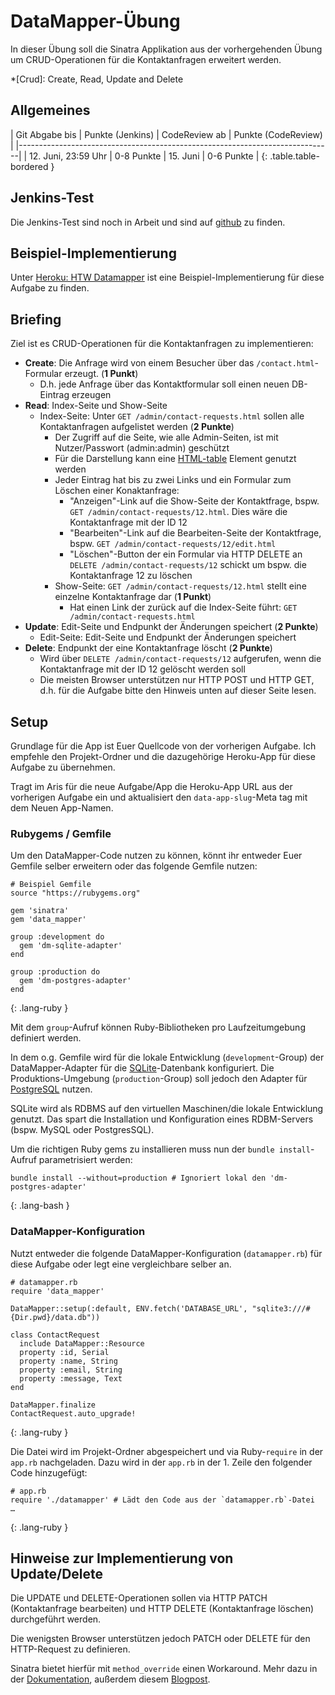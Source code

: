 # DataMapper-Übung

In dieser Übung soll die Sinatra Applikation aus der vorhergehenden Übung um CRUD-Operationen
für die Kontaktanfragen erweitert werden.

*[Crud]: Create, Read, Update and Delete


## Allgemeines

| Git Abgabe bis      | Punkte (Jenkins) | CodeReview ab | Punkte (CodeReview) |
|------------------------------------------------------------------------------|
| 12. Juni, 23:59 Uhr | 0-8 Punkte       | 15. Juni      | 0-6 Punkte          |
{: .table.table-bordered }


## Jenkins-Test

Die Jenkins-Test sind noch in Arbeit und sind auf [github](https://github.com/HTW-Webtech/ai-webtech-functional-tests/blob/master/spec/exercises/datamapper_spec.rb)
zu finden.


## Beispiel-Implementierung

Unter [Heroku: HTW Datamapper](https://htw-datamapper-hello-world.herokuapp.com/) ist eine
Beispiel-Implementierung für diese Aufgabe zu finden.


## Briefing

Ziel ist es CRUD-Operationen für die Kontaktanfragen zu implementieren:

* **Create**: Die Anfrage wird von einem Besucher über das `/contact.html`-Formular erzeugt. (**1 Punkt**)
  * D.h. jede Anfrage über das Kontaktformular soll einen neuen DB-Eintrag erzeugen
* **Read**: Index-Seite und Show-Seite
  * Index-Seite: Unter `GET /admin/contact-requests.html` sollen alle Kontaktanfragen aufgelistet werden (**2 Punkte**)
    * Der Zugriff auf die Seite, wie alle Admin-Seiten, ist mit Nutzer/Passwort (admin:admin) geschützt
    * Für die Darstellung kann eine [HTML-table](https://developer.mozilla.org/en-US/docs/Web/HTML/Element/table) Element genutzt werden
    * Jeder Eintrag hat bis zu zwei Links und ein Formular zum Löschen einer Konaktanfrage:
      * "Anzeigen"-Link auf die Show-Seite der Kontaktfrage, bspw. `GET /admin/contact-requests/12.html`. Dies wäre die Kontaktanfrage mit der ID 12
      * "Bearbeiten"-Link auf die Bearbeiten-Seite der Kontaktfrage, bspw. `GET /admin/contact-requests/12/edit.html`
      * "Löschen"-Button der ein Formular via HTTP DELETE an `DELETE /admin/contact-requests/12` schickt um bspw. die Kontaktanfrage 12 zu löschen
    * Show-Seite: `GET /admin/contact-requests/12.html` stellt eine einzelne Kontaktanfrage dar (**1 Punkt**)
      * Hat einen Link der zurück auf die Index-Seite führt: `GET /admin/contact-requests.html`
* **Update**: Edit-Seite und Endpunkt der Änderungen speichert (**2 Punkte**)
  * Edit-Seite: Edit-Seite und Endpunkt der Änderungen speichert
* **Delete**: Endpunkt der eine Kontaktanfrage löscht (**2 Punkte**)
  * Wird über `DELETE /admin/contact-requests/12` aufgerufen, wenn die Kontaktanfrage mit der ID 12 gelöscht werden soll
  * Die meisten Browser unterstützen nur HTTP POST und HTTP GET, d.h. für die Aufgabe
    bitte den Hinweis unten auf dieser Seite lesen.


## Setup

Grundlage für die App ist Euer Quellcode von der vorherigen Aufgabe. Ich empfehle den
Projekt-Ordner und die dazugehörige Heroku-App für diese Aufgabe zu übernehmen.

Tragt im Aris für die neue Aufgabe/App die Heroku-App URL aus der vorherigen Aufgabe
ein und aktualisiert den `data-app-slug`-Meta tag mit dem Neuen App-Namen.


### Rubygems / Gemfile

Um den DataMapper-Code nutzen zu können, könnt ihr entweder Euer Gemfile selber erweitern
oder das folgende Gemfile nutzen:

~~~
# Beispiel Gemfile
source "https://rubygems.org"

gem 'sinatra'
gem 'data_mapper'

group :development do
  gem 'dm-sqlite-adapter'
end

group :production do
  gem 'dm-postgres-adapter'
end
~~~
{: .lang-ruby }

Mit dem `group`-Aufruf können Ruby-Bibliotheken pro Laufzeitumgebung definiert werden.

In dem o.g. Gemfile wird für die lokale Entwicklung (`development`-Group) der DataMapper-Adapter
für die [SQLite](https://www.sqlite.org/)-Datenbank konfiguriert. Die Produktions-Umgebung (`production`-Group) soll
jedoch den Adapter für [PostgreSQL](https://www.postgresql.org/) nutzen.

SQLite wird als RDBMS auf den virtuellen Maschinen/die lokale Entwicklung genutzt. Das spart
die Installation und Konfiguration eines RDBM-Servers (bspw. MySQL oder PostgresSQL).

Um die richtigen Ruby gems zu installieren muss nun der `bundle install`-Aufruf parametrisiert werden:

~~~
bundle install --without=production # Ignoriert lokal den 'dm-postgres-adapter'
~~~
{: .lang-bash }


### DataMapper-Konfiguration

Nutzt entweder die folgende DataMapper-Konfiguration (`datamapper.rb`) für diese Aufgabe
oder legt eine vergleichbare selber an.

~~~
# datamapper.rb
require 'data_mapper'

DataMapper::setup(:default, ENV.fetch('DATABASE_URL', "sqlite3:///#{Dir.pwd}/data.db"))

class ContactRequest
  include DataMapper::Resource
  property :id, Serial
  property :name, String
  property :email, String
  property :message, Text
end

DataMapper.finalize
ContactRequest.auto_upgrade!
~~~
{: .lang-ruby }


Die Datei wird im Projekt-Ordner abgespeichert und via Ruby-`require` in der  `app.rb`
nachgeladen. Dazu wird in der `app.rb` in der 1. Zeile den folgender Code hinzugefügt:


~~~
# app.rb
require './datamapper' # Lädt den Code aus der `datamapper.rb`-Datei
…
~~~
{: .lang-ruby }



## Hinweise zur Implementierung von Update/Delete

Die UPDATE und DELETE-Operationen sollen via HTTP PATCH (Kontaktanfrage bearbeiten) und HTTP DELETE (Kontaktanfrage löschen) durchgeführt werden.

Die wenigsten Browser unterstützen jedoch PATCH oder DELETE für den HTTP-Request zu definieren.

Sinatra bietet hierfür mit `method_override` einen Workaround. Mehr dazu in der [Dokumentation](http://www.sinatrarb.com/configuration.html#methodoverride---enabledisable-the-post-method-hack),
außerdem diesem [Blogpost](http://mikeebert.tumblr.com/post/26877173686/quick-tip-using-put-and-delete-in-sinatra).

